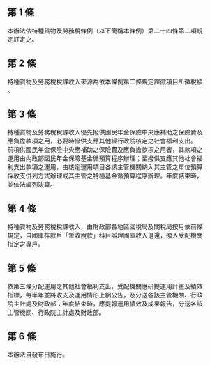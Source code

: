 第 1 條
-------
本辦法依特種貨物及勞務稅條例（以下簡稱本條例）第二十四條第二項規  
定訂定之。

第 2 條
-------
特種貨物及勞務稅稅課收入來源為依本條例第二條規定課徵項目所徵稅額  
。

第 3 條
-------
特種貨物及勞務稅稅課收入優先撥供國民年金保險中央應補助之保險費及  
應負擔款項之用，必要時撥供支應其他經行政院核定之社會福利支出。  
前項供國民年金保險中央應補助之保險費及應負擔款項之用者，其款項之  
運用由內政部國民年金保險基金循預算程序辦理；至撥供支應其他社會福  
利支出款項之運用，由核定運用項目各該主管機關納入其主管之單位預算  
採收支併列方式辦理或其主管之特種基金循預算程序辦理。年度結束時，  
並依法編列決算。

第 4 條
-------
特種貨物及勞務稅稅課收入，由財政部各地區國稅局及關稅局按月依前條  
規定，自國庫存款戶「暫收稅款」科目辦理國庫收入退還，撥入受配機關  
指定之專戶。

第 5 條
-------
依第三條分配運用之其他社會福利支出，受配機關應研提運用計畫及績效  
指標，每半年並將收支及運用情形上網公告，及分送各該主管機關、行政  
院主計處及財政部；年度結束時，應提報運用績效及成果報告，分送各該  
主管機關、行政院主計處及財政部。

第 6 條
-------
本辦法自發布日施行。

